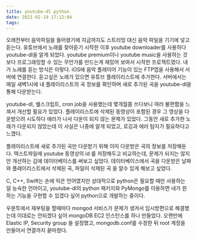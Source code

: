 ```yaml
---
title: youtube-dl python
date: 2021-02-19 17:12:04
tags:
---
```


오래전부터 음악파일을 들어왔기에 지금까지도 스트리밍 대신 음악 파일을 기기에 넣고 듣는다.
유튜브에서 노래를 찾아듣기 시작한 이후 youtube downloader를 사용하다 youtube-dl을 알게 되었다.
youtube premium이나 youtube music을 사용하는 것보다 프로그래밍할 수 있는 무언가를 만드는게 재밌어 보여서 시작한 프로젝트였다.
내가 노래를 듣는 방식은 이렇다.
iOS에 음악 플레이어 기능이 있는 FTP앱을 사용해서 서버에 연결한다.
듣고싶은 노래가 있으면 유튜브 플레이리스트에 추가한다.
서버에서는 매일 새벽1시에 내 플레이리스트의 곡 정보를 확인하며 새로 추가된 곡을 youtube-dl을 통해 다운받는다.

youtube-dl, 쉘스크립트, cron job을 사용했는데 몇개월쯤 쓰다보니 여러 불편함을 느껴서 개선할 필요가 있었다.
플레이리스트에 삭제된 동영상이 포함된 경우 그 영상을 다운받으려 시도하다 에러가 나서 다운이 되지 않는 문제가 있었다. 그동안 새로 추가한 노래가 다운되지 않았는데 이 사실은 나중에 알게 되었고, 로깅과 에러 탐지가 필요하다고 느꼈다.

플레이리스트에 새로 추가된 곡만 다운받기 위해 이미 다운받은 곡의 정보를 저장해둔다. 텍스트파일에 youtube 동영상의 id 를 저장해두고 비교하는데, 문제가 되지는 않지만 개선하는 김에 데이터베이스를 써보고 싶었다. 데이터베이스에서 곡을 다운받은 날짜와 플레이리스트에서 삭제된 곡, 파일이 삭제된 곡 을 알수 있게 해보고 싶었다.

C, C++, Swift는 손에 익은 언어였지만 상대적으로 python은 필요할 때만 사용하는 덜 능숙한 언어이고,
youtube-dl의 python 패키지와 PyMongo를 이용하면 내가 원하는 기능을 구현할 수 있겠다 싶어 python으로 개발하는 중이다.

우분투에서 재부팅을 할때마다 mongod 서비스가 문제가 생겨서 임시방편으로 해결했는데 이대로는 안되겠다 싶어 mongoDB EC2 인스턴스를 하나 만들었다.
오랜만에 Elastic IP, Security group 을 설정했고, mongodb.conf를 수정한 뒤 root 계정을 만들어서 연결까지 끝마쳤다.


